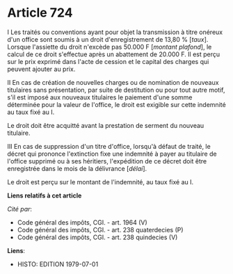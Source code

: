 # Article 724

I  Les traités ou conventions ayant pour objet la transmission à titre onéreux d'un office sont soumis à un droit
d'enregistrement de 13,80 % [*taux*]. Lorsque l'assiette du droit n'excède pas 50.000 F [*montant plafond*], le calcul de ce
droit s'effectue après un abattement de 20.000 F. Il est perçu sur le prix exprimé dans l'acte de cession et le capital des
charges qui peuvent ajouter au prix.

II  En cas de création de nouvelles charges ou de nomination de nouveaux titulaires sans présentation, par suite de
destitution ou pour tout autre motif, s'il est imposé aux nouveaux titulaires le paiement d'une somme déterminée pour la
valeur de l'office, le droit est exigible sur cette indemnité au taux fixé au I.

Le droit doit être acquitté avant la prestation de serment du nouveau titulaire.

III  En cas de suppression d'un titre d'office, lorsqu'à défaut de traité, le décret qui prononce l'extinction fixe une
indemnité à payer au titulaire de l'office supprimé ou à ses héritiers, l'expédition de ce décret doit être enregistrée dans
le mois de la délivrance [*délai*].

Le droit est perçu sur le montant de l'indemnité, au taux fixé au I.

**Liens relatifs à cet article**

_Cité par_:

  - Code général des impôts, CGI. - art. 1964 (V)
  - Code général des impôts, CGI. - art. 238 quaterdecies (P)
  - Code général des impôts, CGI. - art. 238 quindecies (V)

**Liens**:

  - HISTO: EDITION 1979-07-01
